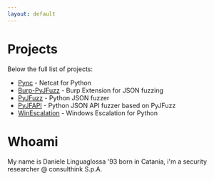 ```yaml
---
layout: default
---
```

# [](#header-1)Projects

Below the full list of projects:

- [Pync](pync) - Netcat for Python
- [Burp-PyJFuzz](burp-pyjfuzz) - Burp Extension for JSON fuzzing
- [PyJFuzz](pyjfuzz) - Python JSON fuzzer
- [PyJFAPI](pyjfapi) - Python JSON API fuzzer based on PyJFuzz
- [WinEscalation](winescalation) - Windows Escalation for Python

# [](#header-1)Whoami

My name is Daniele Linguaglossa '93 born in Catania, i'm a security researcher @ consulthink S.p.A.

